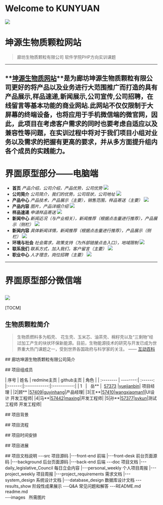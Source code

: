 Welcome to KUNYUAN
===================

![](https://github.com/yuejianbin/KUNYUAN/blob/master/images/logo.webp)

# <i class="icon-refresh"></i> 坤源生物质颗粒网站
>廊坊生物质颗粒有限公司 软件学院PHP方向实训课题
-------------------
**[坤源生物质网站](www.kunyuan.cf)**是为廊坊坤源生物质颗粒有限公司更好的将产品以及业务进行大范围推广而打造的具有产品展示,样品速递,新闻展示,公司宣传,公司招聘，在线留言等基本功能的商业网站.此网站不仅仅限制于大屏幕的终端设备，也将应用于手机微信端的微官网，因此，此项目在考虑客户需求的同时也要考虑自适应以及兼容性等问题，在实训过程中将对于我们项目小组对业务以及需求的把握有更高的要求，并从多方面提升组内各个成员的实践能力。
------------------

# 界面原型部分——电脑端
- **首页**
*产品介绍，公司介绍，产品优势，公司优势*
![](https://github.com/yuejianbin/KUNYUAN/blob/master/images/index.png)
- **公司简介**
*公司简介，我们的优势，公司现状，公司地址*
![](https://github.com/yuejianbin/KUNYUAN/blob/master/images/company.png)
- **产品中心**
*产品技术，产品展示（主要），销售范围，样品寄送（主要）*
![](https://github.com/yuejianbin/KUNYUAN/blob/master/images/product-center.png)
- **产品内容**
*图片，产品详细介绍*
![](https://github.com/yuejianbin/KUNYUAN/blob/master/images/product-content.png)
- **样品速递**
*申请样品寄送*
![](https://github.com/yuejianbin/KUNYUAN/blob/master/images/sample-send.png)
- **新闻中心**
*新闻近况（与产业相关），新闻推荐（根据点击量进行推荐），产品展示（侧栏）*
![](https://github.com/yuejianbin/KUNYUAN/blob/master/images/news.png)
- **新闻内容**
*具体新闻详情，新闻推荐（根据点击量进行推荐），产品展示（侧栏）*
![](https://github.com/yuejianbin/KUNYUAN/blob/master/images/news-content.png)
- **环境与社会**
*社会需求，政策支持（为外部链接点击入口），地域限制*
![](https://github.com/yuejianbin/KUNYUAN/blob/master/images/ES.png)
- **联系我们**
*联系方式，加入我们，客户留言（主要）*
![](https://github.com/yuejianbin/KUNYUAN/blob/master/images/Contactus.png)
- **职业中心**
*人才理念，岗位招聘（主要）*
![](https://github.com/yuejianbin/KUNYUAN/blob/master/images/Career-center.png)
------------------
# 界面原型部分微信端
![](https://github.com/yuejianbin/KUNYUAN/blob/master/images/index-phone.jpeg)
-------------------

[TOCM]


## <i class="icon-refresh"></i> 生物质颗粒简介

>生物质燃料多为稻壳、 花生壳、玉米芯、油茶壳、棉籽壳以及“三剩物”经过加工产生的块状环保新能源。目前，生物能源技术的研究与开发已成为世界重大热门课题之一，受到世界各国政府与科学家的关注。    —— [互动百科](http://www.baike.com/wiki/%E7%94%9F%E7%89%A9%E8%B4%A8%E9%A2%97%E7%B2%92%E7%87%83%E6%96%99)

##<i class="icon-refresh"></i> 廊坊坤源生物质颗粒有限公司简介
>    
> 
> 
 






##<i class="icon-refresh"></i> 项目组成员

| 序号      |     姓名 |   redmine主页   | github主页 | 角色 |
| :-------- | --------:| :------: |:-------:|:------------:|:-----------:|
| 1    |   岳** |  [57373](http://www.hostedredmine.com/users/57373)  |[yuejianbin](https://github.com/yuejianbin)| 项目经理 |
|2|顾**	|[57409](http://www.hostedredmine.com/users/57409)|[guyinhang](https://github.com/guyinhang)|产品经理|
|3|王**|[57410](http://www.hostedredmine.com/users/57410)|[wangxiaoman1](https://github.com/wangxiaoman1)|UI设计 开发工程师|
|4|马**|[57442](http://www.hostedredmine.com/users/57442)|[maxing](https://github.com/maxing)|开发工程师|
|5|孙**|[57377](http://www.hostedredmine.com/users/57377)|[sykun](https://github.com/sykun)|测试工程师 开发工程师|

##<i class="icon-refresh"></i> 项目背景
> 
> 

##<i class="icon-refresh"></i> 项目流程

> 
> 


##<i class="icon-refresh"></i> 项目时间安排


> 
> 

##<i class="icon-refresh"></i> 项目进展

> 
>

##<i class="icon-refresh"></i> 项目文档说明
		---src  项目源码
		   |---front-end				   前端
				|---front-desk			   前台页面源码
				|---background			   后台页面源码
		   |---back-end                    后端
		---doc  项目文档
		   |---daily_legislative_Council   每日立会内容
		   |---personal_weekly             个人项目周报
		   |---project_weekly              项目周报
		   |---project_requirements        需求文档
		   |---system_design               系统设计文档
		   |---database_design             数据库设计文档
		---results_show                    阶段性成果展示
		---Q&A                             常见问题和解答
		---README.md                       readme.md   
		---images			   所需图片 
  

